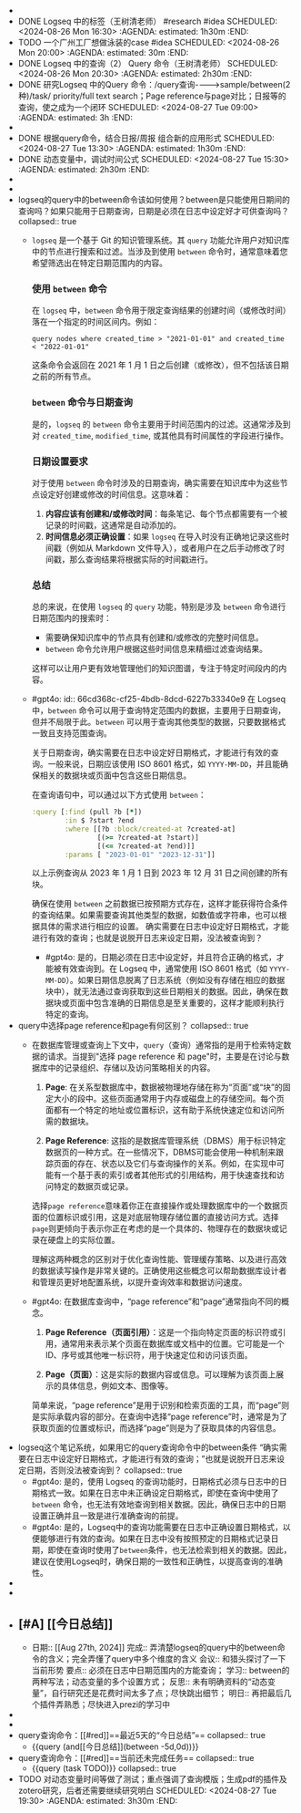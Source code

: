 -
- DONE Logseq 中的标签（王树清老师） #research #idea 
  SCHEDULED: <2024-08-26 Mon 16:30> 
  :AGENDA:
  estimated: 1h30m
  :END:
- TODO 一个广州工厂想做泳装的case #idea 
  SCHEDULED: <2024-08-26 Mon 20:00>
  :AGENDA:
  estimated: 30m
  :END:
- DONE Logseq 中的查询（2） Query 命令（王树清老师）
  SCHEDULED: <2024-08-26 Mon 20:30>
  :AGENDA:
  estimated: 2h30m
  :END:
- DONE 研究Logseq 中的Query 命令：/query查询---->sample/between(2种)/task/ priority/full text search；Page reference与page对比；日报等的查询，使之成为一个闭环
  SCHEDULED: <2024-08-27 Tue 09:00>
  :AGENDA:
  estimated: 3h
  :END:
-
- DONE 根据query命令，结合日报/周报 组合新的应用形式
  SCHEDULED: <2024-08-27 Tue 13:30>
  :AGENDA:
  estimated: 1h30m
  :END:
- DONE 动态变量中，调试时间公式
  SCHEDULED: <2024-08-27 Tue 15:30>
  :AGENDA:
  estimated: 2h30m
  :END:
-
-
- logseq的query中的between命令该如何使用？between是只能使用日期间的查询吗？如果只能用于日期查询，日期是必须在日志中设定好才可供查询吗？
  collapsed:: true
	- `logseq` 是一个基于 Git 的知识管理系统。其 `query` 功能允许用户对知识库中的节点进行搜索和过滤。当涉及到使用 `between` 命令时，通常意味着您希望筛选出在特定日期范围内的内容。
	  
	  ### 使用 `between` 命令
	  
	  在 `logseq` 中，`between` 命令用于限定查询结果的创建时间（或修改时间）落在一个指定的时间区间内。例如：
	  
	  ```
	  query nodes where created_time > "2021-01-01" and created_time < "2022-01-01"
	  ```
	  
	  这条命令会返回在 2021 年 1 月 1 日之后创建（或修改），但不包括该日期之前的所有节点。
	  
	  ### `between` 命令与日期查询
	  
	  是的，`logseq` 的 `between` 命令主要用于时间范围内的过滤。这通常涉及到对 `created_time`, `modified_time`, 或其他具有时间属性的字段进行操作。
	  
	  ### 日期设置要求
	  
	  对于使用 `between` 命令时涉及的日期查询，确实需要在知识库中为这些节点设定好创建或修改的时间信息。这意味着：
	  
	  1. **内容应该有创建和/或修改时间**：每条笔记、每个节点都需要有一个被记录的时间戳，这通常是自动添加的。
	  2. **时间信息必须正确设置**：如果 `logseq` 在导入时没有正确地记录这些时间戳（例如从 Markdown 文件导入），或者用户在之后手动修改了时间戳，那么查询结果将根据实际的时间戳进行。
	  
	  ### 总结
	  
	  总的来说，在使用 `logseq` 的 `query` 功能，特别是涉及 `between` 命令进行日期范围内的搜索时：
	  
	  - 需要确保知识库中的节点具有创建和/或修改的完整时间信息。
	  - `between` 命令允许用户根据这些时间信息来精细过滤查询结果。
	  
	  这样可以让用户更有效地管理他们的知识图谱，专注于特定时间段内的内容。
	- #gpt4o:
	  id:: 66cd368c-cf25-4bdb-8dcd-6227b33340e9
	  在 Logseq 中，`between` 命令可以用于查询特定范围内的数据，主要用于日期查询，但并不局限于此。`between` 可以用于查询其他类型的数据，只要数据格式一致且支持范围查询。
	  
	  关于日期查询，确实需要在日志中设定好日期格式，才能进行有效的查询。一般来说，日期应该使用 ISO 8601 格式，如 `YYYY-MM-DD`，并且能确保相关的数据块或页面中包含这些日期信息。 
	  
	  在查询语句中，可以通过以下方式使用 `between`：
	  
	  ```clojure
	  :query [:find (pull ?b [*])
	          :in $ ?start ?end
	          :where [[?b :block/created-at ?created-at]
	                  [(>= ?created-at ?start)]
	                  [(<= ?created-at ?end)]]
	          :params [ "2023-01-01" "2023-12-31"]]
	  ```
	  
	  以上示例查询从 2023 年 1 月 1 日到 2023 年 12 月 31 日之间创建的所有块。
	  
	  确保在使用 `between` 之前数据已按预期方式存在，这样才能获得符合条件的查询结果。如果需要查询其他类型的数据，如数值或字符串，也可以根据具体的需求进行相应的设置。      确实需要在日志中设定好日期格式，才能进行有效的查询；也就是说脱开日志来设定日期，没法被查询到？
		- #gpt4o:
		  是的，日期必须在日志中设定好，并且符合正确的格式，才能被有效查询到。在 Logseq 中，通常使用 ISO 8601 格式（如 `YYYY-MM-DD`）。如果日期信息脱离了日志系统（例如没有存储在相应的数据块中），就无法通过查询获取到这些日期相关的数据。因此，确保在数据块或页面中包含准确的日期信息是至关重要的，这样才能顺利执行特定的查询。
- query中选择page reference和page有何区别？
  collapsed:: true
	- 在数据库管理或查询上下文中，`query`（查询）通常指的是用于检索特定数据的请求。当提到"选择 page reference 和 page"时，主要是在讨论与数据库中的记录组织、存储以及访问策略相关的内容。
	  
	  1. **Page**: 在关系型数据库中，数据被物理地存储在称为“页面”或“块”的固定大小的段中。这些页面通常用于内存或磁盘上的存储空间。每个页面都有一个特定的地址或位置标识，这有助于系统快速定位和访问所需的数据块。
	  
	  2. **Page Reference**: 这指的是数据库管理系统（DBMS）用于标识特定数据页的一种方式。在一些情况下，DBMS可能会使用一种机制来跟踪页面的存在、状态以及它们与查询操作的关系。例如，在实现中可能有一个基于表的索引或者其他形式的引用结构，用于快速查找和访问特定的数据页或记录。
	  
	  选择`page reference`意味着你正在直接操作或处理数据库中的一个数据页面的位置标识或引用，这是对底层物理存储位置的直接访问方式。选择`page`则更倾向于表示你正在考虑的是一个具体的、物理存在的数据块或记录在硬盘上的实际位置。
	  
	  理解这两种概念的区别对于优化查询性能、管理缓存策略、以及进行高效的数据读写操作是非常关键的。正确使用这些概念可以帮助数据库设计者和管理员更好地配置系统，以提升查询效率和数据访问速度。
	- #gpt4o:
	  在数据库查询中，“page reference”和“page”通常指向不同的概念。
	  
	  1. **Page Reference（页面引用）**：这是一个指向特定页面的标识符或引用，通常用来表示某个页面在数据库或文档中的位置。它可能是一个ID、序号或其他唯一标识符，用于快速定位和访问该页面。
	  
	  2. **Page（页面）**：这是实际的数据内容或信息。可以理解为该页面上展示的具体信息，例如文本、图像等。
	  
	  简单来说，“page reference”是用于识别和检索页面的工具，而“page”则是实际承载内容的部分。在查询中选择“page reference”时，通常是为了获取页面的位置或标识，而选择“page”则是为了获取具体的内容信息。
- logseq这个笔记系统，如果用它的query查询命令中的between条件 “确实需要在日志中设定好日期格式，才能进行有效的查询；”也就是说脱开日志来设定日期，否则没法被查询到？
  collapsed:: true
	- #gpt4o:
	  是的，使用 Logseq 的查询功能时，日期格式必须与日志中的日期格式一致。如果在日志中未正确设定日期格式，即使在查询中使用了 `between` 命令，也无法有效地查询到相关数据。因此，确保日志中的日期设置正确并且一致是进行准确查询的前提。
	- #gpt4o:
	  是的，Logseq中的查询功能需要在日志中正确设置日期格式，以便能够进行有效的查询。如果在日志中没有按照预定的日期格式记录日期，即使在查询时使用了`between`条件，也无法检索到相关的数据。因此，建议在使用Logseq时，确保日期的一致性和正确性，以提高查询的准确性。
-
-
- ## [#A] [[今日总结]]
	- 日期:: [[Aug 27th, 2024]]
	  完成:: 弄清楚logseq的query中的between命令的含义；完全弄懂了query中多个维度的含义
	  会议:: 和猎头探讨了一下当前形势
	  要点:: 必须在日志中日期范围内的方能查询；
	  学习:: between的两种写法；动态变量的多个设置方式； 
	  反思:: 未有明确资料的“动态变量”，自行研究还是花费时间太多了点；尽快跳出细节；
	  明日:: 再把最后几个插件弄熟悉；尽快进入prezi的学习中
-
-
- query查询命令：[[#red]]==最近5天的“今日总结”==
  collapsed:: true
	- {{query (and[[今日总结]](between -5d,0d))}}
- query查询命令：[[#red]]==当前还未完成任务==
  collapsed:: true
	- {{query (task TODO)}}
	  collapsed:: true
- TODO 对动态变量时间等做了测试；重点强调了查询模版；生成pdf的插件及zotero研究，后者还需要继续研究明白
  SCHEDULED: <2024-08-27 Tue 19:30>
  :AGENDA:
  estimated: 3h30m
  :END: